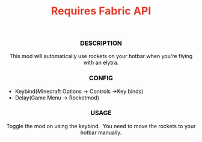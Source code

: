 <h1 style="text-align: center;"><span style="color: #e03e2d;">Requires Fabric API</span></h1> <h3 style="text-align: center;"><span style="color: #000000;"><strong>DESCRIPTION</strong></span></h3><p style="text-align: center;"><span style="color: #000000;">This mod will automatically use rockets on your hotbar when you're flying with an elytra.</span></p> <h3 style="text-align: center;"><span style="color: #000000;"><strong>CONFIG</strong></span></h3>

*   <span style="color: #000000;">Keybind(Minecraft Options -&gt; Controls -&gt;Key binds)</span>
*   <span style="color: #000000;">Delay(Game Menu -&gt; Rocketmod)</span>

<h3 style="text-align: center;"><span style="color: #000000;"><strong>USAGE</strong></span></h3><p style="text-align: center;"><span style="color: #000000;">Toggle the mod on using the keybind.&nbsp;</span> <span style="color: #95a5a6;"><span style="color: #ecf0f1;"><span style="color: #000000;">You need to move the rockets to your hotbar manually.</span><br></span></span></p>
